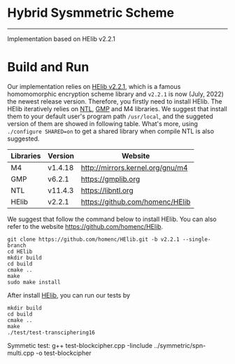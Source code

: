 Hybrid Sysmmetric Scheme
=====

***

Implementation based on HElib v2.2.1

# Build and Run
Our implementation relies on [HElib v2.2.1](https://github.com/homenc/HElib/tree/v2.2.1), which is a famous homomomorphic encryption scheme library and `v2.2.1` is now (July, 2022) the newest release version. Therefore, you firstly need to install HElib. The HElib iteratively relies on [NTL](https://libntl.org/), [GMP](https://gmplib.org) and M4 libraries. We suggest that install them to your default user's program path `/usr/local`, and the suggeted version of them are showed in following table. What's more, using `./configure SHARED=on` to get a shared library when compile NTL is also suggested.

| Libraries | Version | Website |
| ---- | ---- | ---- |
| M4  | v1.4.18 | http://mirrors.kernel.org/gnu/m4 |
| GMP | v6.2.1  | https://gmplib.org |
| NTL | v11.4.3 | https://libntl.org
| HElib | v2.2.1 | https://github.com/homenc/HElib

We suggest that follow the command below to install HElib. You can also refer to the website https://github.com/homenc/HElib.

```
git clone https://github.com/homenc/HElib.git -b v2.2.1 --single-branch 
cd HElib
mkdir build
cd build
cmake ..
make
sudo make install
```

After install [HElib](https://github.com/homenc/HElib), you can run our tests by

```
mkdir build
cd build
cmake ..
make
./test/test-transciphering16

```
Symmetic test:
g++ test-blockcipher.cpp -Iinclude ../symmetric/spn-multi.cpp -o test-blockcipher 
